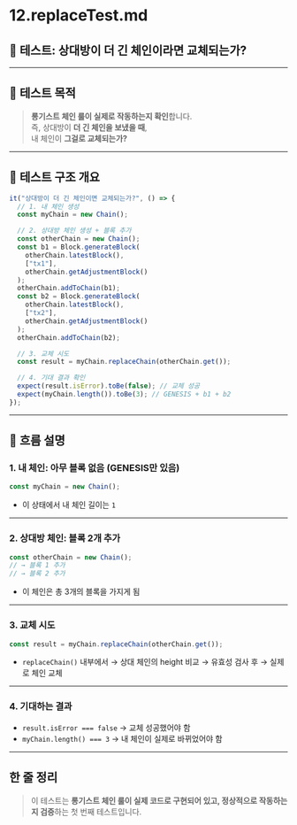 # 12.replaceTest.md

## 🧪 테스트: 상대방이 더 긴 체인이라면 교체되는가?

---

## 🎯 테스트 목적

> **롱기스트 체인 룰이 실제로 작동하는지 확인**합니다.  
> 즉, 상대방이 **더 긴 체인을 보냈을 때**,  
> 내 체인이 **그걸로 교체되는가?**

---

## 🧪 테스트 구조 개요

```ts
it("상대방이 더 긴 체인이면 교체되는가?", () => {
  // 1. 내 체인 생성
  const myChain = new Chain();

  // 2. 상대방 체인 생성 + 블록 추가
  const otherChain = new Chain();
  const b1 = Block.generateBlock(
    otherChain.latestBlock(),
    ["tx1"],
    otherChain.getAdjustmentBlock()
  );
  otherChain.addToChain(b1);
  const b2 = Block.generateBlock(
    otherChain.latestBlock(),
    ["tx2"],
    otherChain.getAdjustmentBlock()
  );
  otherChain.addToChain(b2);

  // 3. 교체 시도
  const result = myChain.replaceChain(otherChain.get());

  // 4. 기대 결과 확인
  expect(result.isError).toBe(false); // 교체 성공
  expect(myChain.length()).toBe(3); // GENESIS + b1 + b2
});
```

---

## 📌 흐름 설명

### 1. 내 체인: 아무 블록 없음 (GENESIS만 있음)

```ts
const myChain = new Chain();
```

- 이 상태에서 내 체인 길이는 `1`

---

### 2. 상대방 체인: 블록 2개 추가

```ts
const otherChain = new Chain();
// → 블록 1 추가
// → 블록 2 추가
```

- 이 체인은 총 3개의 블록을 가지게 됨

---

### 3. 교체 시도

```ts
const result = myChain.replaceChain(otherChain.get());
```

- `replaceChain()` 내부에서
  → 상대 체인의 height 비교
  → 유효성 검사 후
  → 실제로 체인 교체

---

### 4. 기대하는 결과

- `result.isError === false` → 교체 성공했어야 함
- `myChain.length() === 3` → 내 체인이 실제로 바뀌었어야 함

---

## 한 줄 정리

> 이 테스트는 **롱기스트 체인 룰이 실제 코드로 구현되어 있고,
> 정상적으로 작동하는지 검증**하는 첫 번째 테스트입니다.
